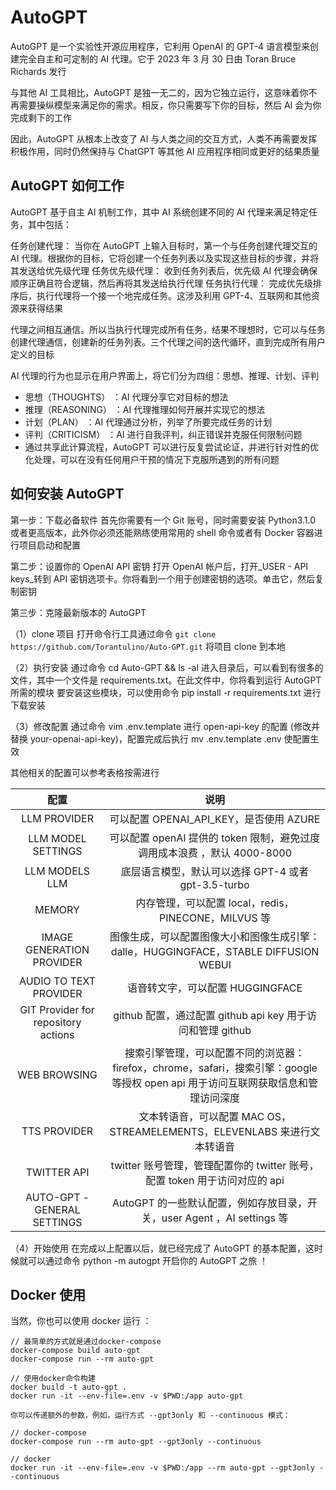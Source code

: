 # AutoGPT

AutoGPT 是一个实验性开源应用程序，它利用 OpenAI 的 GPT-4 语言模型来创建完全自主和可定制的 AI 代理。它于 2023 年 3 月 30 日由 Toran Bruce Richards 发行

与其他 AI 工具相比，AutoGPT 是独一无二的，因为它独立运行，这意味着你不再需要操纵模型来满足你的需求。相反，你只需要写下你的目标，然后 AI 会为你完成剩下的工作

因此，AutoGPT 从根本上改变了 AI 与人类之间的交互方式，人类不再需要发挥积极作用，同时仍然保持与 ChatGPT 等其他 AI 应用程序相同或更好的结果质量

## AutoGPT 如何工作

AutoGPT 基于自主 AI 机制工作，其中 AI 系统创建不同的 AI 代理来满足特定任务，其中包括：

任务创建代理： 当你在 AutoGPT 上输入目标时，第一个与任务创建代理交互的 AI 代理。根据你的目标，它将创建一个任务列表以及实现这些目标的步骤，并将其发送给优先级代理
任务优先级代理： 收到任务列表后，优先级 AI 代理会确保顺序正确且符合逻辑，然后再将其发送给执行代理
任务执行代理： 完成优先级排序后，执行代理将一个接一个地完成任务。这涉及利用 GPT-4、互联网和其他资源来获得结果

代理之间相互通信。所以当执行代理完成所有任务，结果不理想时，它可以与任务创建代理通信，创建新的任务列表。三个代理之间的迭代循环，直到完成所有用户定义的目标

AI 代理的行为也显示在用户界面上，将它们分为四组：思想、推理、计划、评判

- 思想（THOUGHTS） ：AI 代理分享它对目标的想法
- 推理（REASONING） ：AI 代理推理如何开展并实现它的想法
- 计划（PLAN） ：AI 代理通过分析，列举了所要完成任务的计划
- 评判（CRITICISM） ：AI 进行自我评判，纠正错误并克服任何限制问题
- 通过共享此计算流程，AutoGPT 可以进行反复尝试论证，并进行针对性的优化处理，可以在没有任何用户干预的情况下克服所遇到的所有问题

## 如何安装 AutoGPT

第一步：下载必备软件
首先你需要有一个 Git 账号，同时需要安装 Python3.1.0 或者更高版本，此外你必须还能熟练使用常用的 shell 命令或者有 Docker 容器进行项目启动和配置

第二步：设置你的 OpenAI API 密钥
打开 OpenAI 帐户后，打开_USER - API keys_转到 API 密钥选项卡。你将看到一个用于创建密钥的选项。单击它，然后复制密钥

第三步：克隆最新版本的 AutoGPT

（1）clone 项目
打开命令行工具通过命令 `git clone https://github.com/Torantulino/Auto-GPT.git` 将项目 clone 到本地

（2）执行安装
通过命令 cd Auto-GPT && ls -al 进入目录后，可以看到有很多的文件，其中一个文件是 requirements.txt。在此文件中，你将看到运行 AutoGPT 所需的模块
要安装这些模块，可以使用命令 pip install -r requirements.txt 进行下载安装

（3）修改配置
通过命令 vim .env.template  进行 open-api-key 的配置 (修改并替换 your-openai-api-key)，配置完成后执行 mv .env.template .env 使配置生效

其他相关的配置可以参考表格按需进行

|配置|说明|
|:---:|:---:|
|LLM PROVIDER | 可以配置 OPENAI_API_KEY，是否使用 AZURE |
|LLM MODEL SETTINGS | 可以配置 openAI 提供的 token 限制，避免过度调用成本浪费 ，默认 4000-8000 |
|LLM MODELS LLM | 底层语言模型，默认可以选择 GPT-4 或者 gpt-3.5-turbo |
|MEMORY | 内存管理，可以配置 local，redis，PINECONE，MILVUS 等 |
|IMAGE GENERATION PROVIDER | 图像生成，可以配置图像大小和图像生成引擎：dalle，HUGGINGFACE，STABLE DIFFUSION WEBUI |
|AUDIO TO TEXT PROVIDER | 语音转文字，可以配置 HUGGINGFACE |
|GIT Provider for repository actions | github 配置，通过配置 github api key 用于访问和管理 github |
|WEB BROWSING | 搜索引擎管理，可以配置不同的浏览器：firefox，chrome，safari，搜索引擎：google 等授权 open api 用于访问互联网获取信息和管理访问深度 |
|TTS PROVIDER | 文本转语音，可以配置 MAC OS，STREAMELEMENTS，ELEVENLABS 来进行文本转语音 |
|TWITTER API | twitter 账号管理，管理配置你的 twitter 账号，配置 token 用于访问对应的 api |
|AUTO-GPT - GENERAL SETTINGS | AutoGPT 的一些默认配置，例如存放目录，开关，user Agent ，AI settings 等 |

（4）开始使用
在完成以上配置以后，就已经完成了 AutoGPT 的基本配置，这时候就可以通过命令 python -m autogpt 开启你的 AutoGPT 之旅 ！

## Docker 使用

当然，你也可以使用 docker 运行 ：

```shell
// 最简单的方式就是通过docker-compose
docker-compose build auto-gpt
docker-compose run --rm auto-gpt

// 使用docker命令构建
docker build -t auto-gpt .
docker run -it --env-file=.env -v $PWD:/app auto-gpt

你可以传递额外的参数，例如，运行方式 --gpt3only 和 --continuous 模式：

// docker-compose
docker-compose run --rm auto-gpt --gpt3only --continuous

// docker 
docker run -it --env-file=.env -v $PWD:/app --rm auto-gpt --gpt3only --continuous
```
